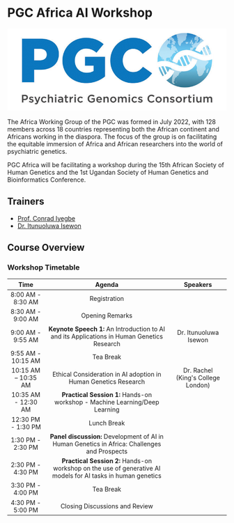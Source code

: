# PGC Africa AI Workshop

![Figure Banner](https://github.com/ItunuIsewon/PGCAfricaAI_2025/blob/main/Images/pgc_logo_website_v3.jpeg)

The Africa Working Group of the PGC was formed in July 2022, with 128 members across 18 countries representing both the African continent and Africans working in the diaspora. The focus of the group is on facilitating the equitable immersion of Africa and African researchers into the world of psychiatric genetics.

PGC Africa will be facilitating a workshop during the 15th African Society of Human Genetics and the 1st Ugandan Society of Human Genetics and Bioinformatics Conference.

## Trainers
+ [Prof. Conrad Iyegbe](https://scholar.google.co.uk/citations?user=YyTSNGcAAAAJ&hl=en)
+ [Dr. Itunuoluwa Isewon](https://scholar.google.com/citations?user=haW6Ux8AAAAJ&hl=en)

## Course Overview
### Workshop Timetable
|**Time**|**Agenda**|**Speakers**|
|:---:|:---:|:---:|
|8:00 AM - 8:30 AM| Registration| |
|8:30 AM - 9:00 AM| Opening Remarks| |
|9:00 AM - 9:55 AM|**Keynote Speech 1:** An Introduction to AI and its Applications in Human Genetics Research| Dr. Itunuoluwa Isewon||
|9:55 AM - 10:15 AM| Tea Break||
|10:15 AM – 10:35 AM| Ethical Consideration in AI adoption in Human Genetics Research|Dr. Rachel (King's College London)|
|10:35 AM - 12:30 AM| **Practical Session 1:** Hands-on workshop - Machine Learning/Deep Learning||
|12:30 PM - 1:30 PM| Lunch Break ||
|1:30 PM - 2:30 PM|**Panel discussion:** Development of AI in Human Genetics in Africa: Challenges and Prospects||
|2:30 PM - 4:30 PM| **Practical Session 2:** Hands-on workshop on the use of generative AI models for AI tasks in human genetics||
|3:30 PM - 4:00 PM| Tea Break||
|4:30 PM - 5:00 PM| Closing Discussions and Review||
